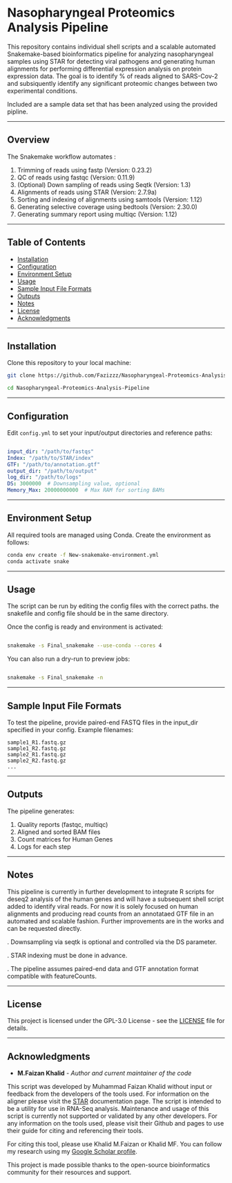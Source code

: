 # Nasopharyngeal Proteomics Analysis Pipeline

This repository contains individual shell scripts and a scalable automated Snakemake-based bioinformatics pipeline for analyzing nasopharyngeal samples using STAR for detecting viral pathogens and generating human alignments for performing differential expression analysis on protein expression data. The goal is to identify % of reads aligned to SARS-Cov-2 and subsiquently identify any significant proteomic changes between two experimental conditions.

Included are a sample data set that has been analyzed using the provided pipline.

_______________________________________________________
## Overview

The Snakemake workflow automates :

1. Trimming of reads using fastp (Version: 0.23.2)
2. QC of reads using fastqc (Version: 0.11.9)
3. (Optional) Down sampling of reads using Seqtk (Version: 1.3)
4. Alignments of reads using STAR (Version: 2.7.9a)
5. Sorting and indexing of alignments using samtools (Version: 1.12)
6. Generating selective coverage using bedtools (Version: 2.30.0)
7. Generating summary report using multiqc (Version: 1.12)
_______________________________________________________
## Table of Contents
- [Installation](#installation)
- [Configuration](#configuration)
- [Environment Setup](#Environment-Setup)
- [Usage](#usage)
- [Sample Input File Formats](#sample-input-file-formats)
- [Outputs](#outputs)
- [Notes](#notes)
- [License](#license)
- [Acknowledgments](#Acknowledgments)

_______________________________________________________
## Installation
Clone this repository to your local machine:

```bash
git clone https://github.com/Fazizzz/Nasopharyngeal-Proteomics-Analysis-Pipeline.git

cd Nasopharyngeal-Proteomics-Analysis-Pipeline


```
_______________________________________________________
## Configuration

Edit `config.yml` to set your input/output directories and reference paths:

```yaml

input_dir: "/path/to/fastqs"
Index: "/path/to/STAR/index"
GTF: "/path/to/annotation.gtf"
output_dir: "/path/to/output"
log_dir: "/path/to/logs"
DS: 3000000  # Downsampling value, optional
Memory_Max: 20000000000  # Max RAM for sorting BAMs

```
________________________________________________________
## Environment Setup

All required tools are managed using Conda. Create the environment as follows:

```bash
conda env create -f New-snakemake-environment.yml
conda activate snake

```
_______________________________________________________
## Usage

The script can be run by editing the config files with the correct paths. the snakefile and config file should be in the same directory.

Once the config is ready and environment is activated:

```bash

snakemake -s Final_snakemake --use-conda --cores 4

```
You can also run a dry-run to preview jobs:

```bash

snakemake -s Final_snakemake -n

```

________________________________________________________

## Sample Input File Formats

To test the pipeline, provide paired-end FASTQ files in the input_dir specified in your config. Example filenames:

```
sample1_R1.fastq.gz
sample1_R2.fastq.gz
sample2_R1.fastq.gz
sample2_R2.fastq.gz
...

```

_________________________________________________________
## Outputs

The pipeline generates:

1. Quality reports (fastqc, multiqc)
2. Aligned and sorted BAM files
3. Count matrices for Human Genes
5. Logs for each step

___________________________________________________________
## Notes

This pipeline is currently in further development to integrate R scripts for deseq2 analysis of the human genes and will have a subsequent shell script added to identify viral reads. For now it is solely focused on human alignments and producing read counts from an annotataed GTF file in an automated and scalable fashion. Further improvements are in the works and can be requested directly.

 . Downsampling via seqtk is optional and controlled via the DS parameter.

 . STAR indexing must be done in advance.

 . The pipeline assumes paired-end data and GTF annotation format compatible with featureCounts.

___________________________________________________________

## License

This project is licensed under the GPL-3.0 License - see the [LICENSE](https://www.gnu.org/licenses/gpl-3.0.en.html#license-text) file for details.


___________________________________________________________

## Acknowledgments

* **M.Faizan Khalid** - *Author and current maintainer of the code*

This script was developed by Muhammad Faizan Khalid without input or feedback from the developers of the tools used. For information on the aligner please visit the [STAR](https://github.com/alexdobin/STAR/blob/master/doc/STARmanual.pdf) documentation page. The script is intended to be a utility for use in RNA-Seq analysis. Maintenance and usage of this script is currently not supported or validated by any other developers. For any information on the tools used, please visit their Github and pages to use their guide for citing and referencing their tools.

For citing this tool, please use Khalid M.Faizan or Khalid MF. You can follow my research using my [Google Scholar profile](https://scholar.google.com/citations?hl=en&user=qFZQ5wYAAAAJ&sortby=title&view_op=list_works&gmla=AL3_zigRWGX9g8Jc22idbBUMFuy7cVN_pEIyL6_DXSA-qWkJbcaONzhRNSmAwmQXKEm-3-WYGouZZC2pCE6zD9tZLxizbM7jQzzZMOgtkgsuL825u4lvSs9kwsccajhJbBg2Mrc37at_HCQ).

This project is made possible thanks to the open-source bioinformatics community for their resources and support.
